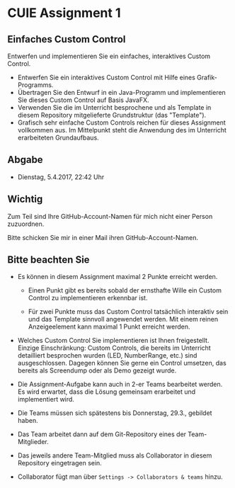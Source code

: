 # CUIE Assignment 1

## Einfaches Custom Control

Entwerfen und implementieren Sie ein einfaches, interaktives Custom Control.
 - Entwerfen Sie ein interaktives Custom Control mit Hilfe eines Grafik-Programms. 
 - Übertragen Sie den Entwurf in ein Java-Programm und implementieren Sie dieses Custom Control auf Basis JavaFX.
 - Verwenden Sie die im Unterricht besprochene und als Template in diesem Repository mitgelieferte Grundstruktur (das "Template").
 - Grafisch sehr einfache Custom Controls reichen für dieses Assignment vollkommen aus. Im Mittelpunkt steht die Anwendung 
   des im Unterricht erarbeiteten Grundaufbaus.


## Abgabe
- Dienstag, 5.4.2017, 22:42 Uhr

## Wichtig

Zum Teil sind Ihre GitHub-Account-Namen für mich nicht einer Person zuzuordnen. 

Bitte schicken Sie mir in einer Mail ihren GitHub-Account-Namen.


## Bitte beachten Sie
 - Es können in diesem Assignment maximal 2 Punkte erreicht werden. 
 
   - Einen Punkt gibt es bereits sobald der ernsthafte Wille ein Custom Control zu implementieren erkennbar ist.
 
   - Für zwei Punkte muss das Custom Control tatsächlich interaktiv sein und das Template sinnvoll angewendet werden. 
 Mit einem reinen Anzeigeelement kann maximal 1 Punkt erreicht werden.
 
 - Welches Custom Control Sie implementieren ist Ihnen freigestellt. Einzige Einschränkung: Custom Controls, die bereits
 im Unterricht detailliert besprochen wurden (LED, NumberRange, etc.) sind ausgeschlossen. Dagegen können Sie gerne
 ein Control umsetzen, das bereits als Screendump oder als Demo gezeigt wurde.
 
 - Die Assignment-Aufgabe kann auch in 2-er Teams bearbeitet werden. 
 Es wird erwartet, dass die Lösung gemeinsam erarbeitet und implementiert wird.
 
 - Die Teams müssen sich spätestens bis Donnerstag, 29.3., gebildet haben. 
 
 - Das Team arbeitet dann auf dem Git-Repository eines der Team-Mitglieder. 
 
 - Das jeweils andere Team-Mitglied muss als Collaborator in diesem Repository eingetragen sein.
 
 - Collaborator fügt man über `Settings -> Collaborators & teams` hinzu.
 